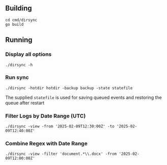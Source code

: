 ## Building

	cd cmd/dirsync
	go build

## Running

### Display all options

	./dirsync -h

### Run sync

	./dirsync -hotdir hotdir -backup backup -state statefile

The supplied `statefile` is used for saving queued events and restoring the queue after restart

### Filter Logs by Date Range (UTC)

	./dirsync -view -from '2025-02-09T12:30:00Z' -to '2025-02-09T12:40:00Z'

### Combine Regex with Date Range

	./dirsync -view -filter 'document.*\\.docx' -from '2025-02-09T12:00:00Z'
